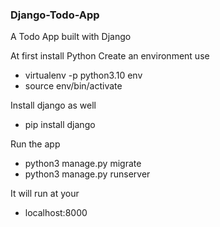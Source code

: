 ### Django-Todo-App

A Todo App built with Django

At first install Python
Create an environment use
- virtualenv -p python3.10 env
- source env/bin/activate

Install django as well 
- pip install django

Run the app
- python3 manage.py migrate
- python3 manage.py runserver

It will run at your
- localhost:8000

